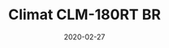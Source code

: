 ---
template: SingleClimt
title: Climat CLM-180RT BR
status: Featured / Published
date: '2020-02-27'
featuredImage: https://brincadeira.co/products/list_climt_180rt_br.png
price: Consulte um vendedor
excerpt: >-
  **Área climatizada:** De 100m² a 150m².
categories:
  - category: Venda
meta:
  description: Teste sua pontaria e derrube uma pessoa na piscina de bolinhas, ou seja corajoso para sentar na cadeirinha e ser derrubado.
  noindex: false
  title: Climat CLM-180RT BR
---